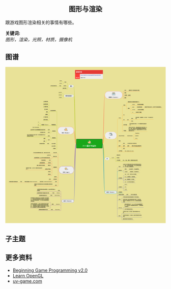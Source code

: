 <h2 align="center">图形与渲染</h2>
<p>
跟游戏图形渲染相关的事情有哪些。
</p>

**关键词:**<br/>
*图形，渲染，光照，材质，摄像机*

## 图谱
![图片加载中...](../exports/2.1.1.图形与渲染.png?raw=true)

## 子主题

## 更多资料
* [Beginning Game Programming v2.0](https://lazyfoo.net/tutorials/SDL/)
* [Learn OpenGL](https://learnopengl.com/)
* [uv-game.com](https://uv-game.com/intro)